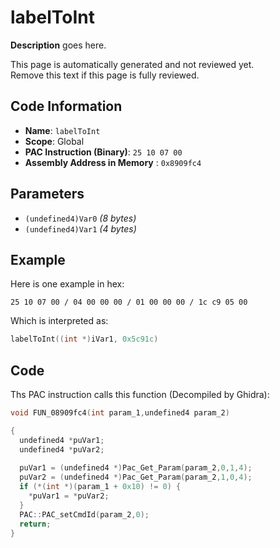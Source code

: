 # labelToInt

**Description** goes here.

This page is automatically generated and not reviewed yet.<br>Remove this text if this page is fully reviewed.

## Code Information

- **Name**: `labelToInt`
- **Scope**: Global
- **PAC Instruction (Binary)**: `25 10 07 00`
- **Assembly Address in Memory** : `0x8909fc4`

## Parameters

- `(undefined4)Var0` *(8 bytes)*
- `(undefined4)Var1` *(4 bytes)*

## Example

Here is one example in hex:

```25 10 07 00 / 04 00 00 00 / 01 00 00 00 / 1c c9 05 00```

Which is interpreted as:

```c
labelToInt((int *)iVar1, 0x5c91c)
```

## Code

Ths PAC instruction calls this function (Decompiled by Ghidra):

```c
void FUN_08909fc4(int param_1,undefined4 param_2)

{
  undefined4 *puVar1;
  undefined4 *puVar2;
  
  puVar1 = (undefined4 *)Pac_Get_Param(param_2,0,1,4);
  puVar2 = (undefined4 *)Pac_Get_Param(param_2,1,0,4);
  if (*(int *)(param_1 + 0x10) != 0) {
    *puVar1 = *puVar2;
  }
  PAC::PAC_setCmdId(param_2,0);
  return;
}
```

